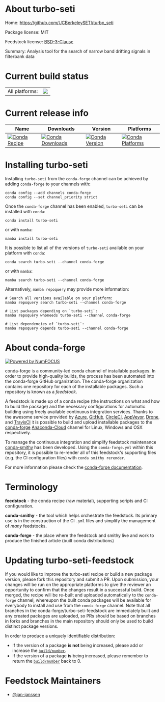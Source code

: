 About turbo-seti
================

Home: https://github.com/UCBerkeleySETI/turbo_seti

Package license: MIT

Feedstock license: [BSD-3-Clause](https://github.com/conda-forge/turbo-seti-feedstock/blob/main/LICENSE.txt)

Summary: Analysis tool for the search of narrow band drifting signals in filterbank data

Current build status
====================


<table><tr><td>All platforms:</td>
    <td>
      <a href="https://dev.azure.com/conda-forge/feedstock-builds/_build/latest?definitionId=16132&branchName=main">
        <img src="https://dev.azure.com/conda-forge/feedstock-builds/_apis/build/status/turbo-seti-feedstock?branchName=main">
      </a>
    </td>
  </tr>
</table>

Current release info
====================

| Name | Downloads | Version | Platforms |
| --- | --- | --- | --- |
| [![Conda Recipe](https://img.shields.io/badge/recipe-turbo--seti-green.svg)](https://anaconda.org/conda-forge/turbo-seti) | [![Conda Downloads](https://img.shields.io/conda/dn/conda-forge/turbo-seti.svg)](https://anaconda.org/conda-forge/turbo-seti) | [![Conda Version](https://img.shields.io/conda/vn/conda-forge/turbo-seti.svg)](https://anaconda.org/conda-forge/turbo-seti) | [![Conda Platforms](https://img.shields.io/conda/pn/conda-forge/turbo-seti.svg)](https://anaconda.org/conda-forge/turbo-seti) |

Installing turbo-seti
=====================

Installing `turbo-seti` from the `conda-forge` channel can be achieved by adding `conda-forge` to your channels with:

```
conda config --add channels conda-forge
conda config --set channel_priority strict
```

Once the `conda-forge` channel has been enabled, `turbo-seti` can be installed with `conda`:

```
conda install turbo-seti
```

or with `mamba`:

```
mamba install turbo-seti
```

It is possible to list all of the versions of `turbo-seti` available on your platform with `conda`:

```
conda search turbo-seti --channel conda-forge
```

or with `mamba`:

```
mamba search turbo-seti --channel conda-forge
```

Alternatively, `mamba repoquery` may provide more information:

```
# Search all versions available on your platform:
mamba repoquery search turbo-seti --channel conda-forge

# List packages depending on `turbo-seti`:
mamba repoquery whoneeds turbo-seti --channel conda-forge

# List dependencies of `turbo-seti`:
mamba repoquery depends turbo-seti --channel conda-forge
```


About conda-forge
=================

[![Powered by
NumFOCUS](https://img.shields.io/badge/powered%20by-NumFOCUS-orange.svg?style=flat&colorA=E1523D&colorB=007D8A)](https://numfocus.org)

conda-forge is a community-led conda channel of installable packages.
In order to provide high-quality builds, the process has been automated into the
conda-forge GitHub organization. The conda-forge organization contains one repository
for each of the installable packages. Such a repository is known as a *feedstock*.

A feedstock is made up of a conda recipe (the instructions on what and how to build
the package) and the necessary configurations for automatic building using freely
available continuous integration services. Thanks to the awesome service provided by
[Azure](https://azure.microsoft.com/en-us/services/devops/), [GitHub](https://github.com/),
[CircleCI](https://circleci.com/), [AppVeyor](https://www.appveyor.com/),
[Drone](https://cloud.drone.io/welcome), and [TravisCI](https://travis-ci.com/)
it is possible to build and upload installable packages to the
[conda-forge](https://anaconda.org/conda-forge) [Anaconda-Cloud](https://anaconda.org/)
channel for Linux, Windows and OSX respectively.

To manage the continuous integration and simplify feedstock maintenance
[conda-smithy](https://github.com/conda-forge/conda-smithy) has been developed.
Using the ``conda-forge.yml`` within this repository, it is possible to re-render all of
this feedstock's supporting files (e.g. the CI configuration files) with ``conda smithy rerender``.

For more information please check the [conda-forge documentation](https://conda-forge.org/docs/).

Terminology
===========

**feedstock** - the conda recipe (raw material), supporting scripts and CI configuration.

**conda-smithy** - the tool which helps orchestrate the feedstock.
                   Its primary use is in the construction of the CI ``.yml`` files
                   and simplify the management of *many* feedstocks.

**conda-forge** - the place where the feedstock and smithy live and work to
                  produce the finished article (built conda distributions)


Updating turbo-seti-feedstock
=============================

If you would like to improve the turbo-seti recipe or build a new
package version, please fork this repository and submit a PR. Upon submission,
your changes will be run on the appropriate platforms to give the reviewer an
opportunity to confirm that the changes result in a successful build. Once
merged, the recipe will be re-built and uploaded automatically to the
`conda-forge` channel, whereupon the built conda packages will be available for
everybody to install and use from the `conda-forge` channel.
Note that all branches in the conda-forge/turbo-seti-feedstock are
immediately built and any created packages are uploaded, so PRs should be based
on branches in forks and branches in the main repository should only be used to
build distinct package versions.

In order to produce a uniquely identifiable distribution:
 * If the version of a package **is not** being increased, please add or increase
   the [``build/number``](https://docs.conda.io/projects/conda-build/en/latest/resources/define-metadata.html#build-number-and-string).
 * If the version of a package **is** being increased, please remember to return
   the [``build/number``](https://docs.conda.io/projects/conda-build/en/latest/resources/define-metadata.html#build-number-and-string)
   back to 0.

Feedstock Maintainers
=====================

* [@jan-janssen](https://github.com/jan-janssen/)

